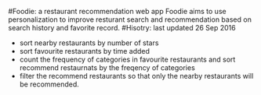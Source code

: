 #Foodie: a restaurant recommendation web app
Foodie aims to use personalization to improve resturant search and recommendation based on search history and favorite record.
#Hisotry: last updated 26 Sep 2016
- sort nearby restaurants by number of stars
- sort favourite restaurants by time added
- count the frequency of categories in favourite restaurants and sort recommend restaurnats by the freqency of categories
- filter the recommend restaurants so that only the nearby restaurants will be recommended.
